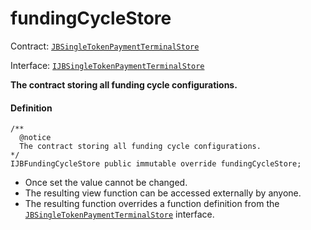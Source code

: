 # fundingCycleStore

Contract: [`JBSingleTokenPaymentTerminalStore`](/dev/api/v3/contracts/jbsingletokenpaymentterminalstore/README.md)​‌

Interface: [`IJBSingleTokenPaymentTerminalStore`](/dev/api/v3/interfaces/ijbsingletokenpaymentterminalstore.md)

**The contract storing all funding cycle configurations.**

#### Definition

```
/** 
  @notice 
  The contract storing all funding cycle configurations.
*/
IJBFundingCycleStore public immutable override fundingCycleStore;
```

* Once set the value cannot be changed.
* The resulting view function can be accessed externally by anyone.
* The resulting function overrides a function definition from the [`JBSingleTokenPaymentTerminalStore`](/dev/api/v3/interfaces/ijbsingletokenpaymentterminalstore.md) interface.
